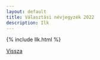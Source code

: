 ```yaml
---
layout: default
title: Választási névjegyzék 2022
description: Ilk
---
```


{% include Ilk.html %}

[Vissza](./)